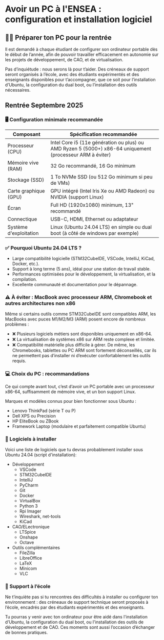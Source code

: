 # Avoir un PC à l'ENSEA : configuration et installation logiciel
## 🧑‍💻 Préparer ton PC pour la rentrée
Il est demandé à chaque étudiant de configurer son ordinateur portable dès le début de l’année, afin de pouvoir travailler efficacement en autonomie sur les projets de développement, de CAO, et de virtualisation.

Pas d’inquiétude : nous serons là pour t’aider. Des créneaux de support seront organisés à l’école, avec des étudiants expérimentés et des enseignants disponibles pour t’accompagner, que ce soit pour l’installation d’Ubuntu, la configuration du dual boot, ou l’installation des outils nécessaires.

## Rentrée Septembre 2025

### 🖥️ Configuration minimale recommandée

| Composant               | Spécification recommandée                                                                                   |
|-------------------------|-------------------------------------------------------------------------------------------------------------|
| Processeur (CPU)        | Intel Core i5 (11e génération ou plus) ou AMD Ryzen 5 (5000+) x86-64 uniquement (processeur ARM à éviter)   |
| Mémoire vive (RAM)      | 32 Go recommandé, 16 Go minimum                                                                             |
| Stockage (SSD)          | 1 To NVMe SSD (ou 512 Go minimum si peu de VMs)                                                             |
| Carte graphique (GPU)   | GPU intégré (Intel Iris Xe ou AMD Radeon) ou NVIDIA (support Linux)                                         |
| Écran                   | Full HD (1920x1080) minimum, 13" recommandé                                                                 |
| Connectique             | USB-C, HDMI, Ethernet ou adaptateur                                                                         |
| Système d'exploitation  | Linux (Ubuntu 24.04 LTS) en simple ou dual boot (à côté de windows par exemple)                             |

### ✅ Pourquoi Ubuntu 24.04 LTS ?
- Large compatibilité logicielle (STM32CubeIDE, VSCode, IntelliJ, KiCad, Docker, etc.).
- Support à long terme (5 ans), idéal pour une station de travail stable.
- Performances optimisées pour le développement, la virtualisation, et la compilation.
- Excellente communauté et documentation pour le dépannage.


### ⚠️ À éviter : MacBook avec processeur ARM, Chromebook et autres architectures non x86
Même si certains outils comme STM32CubeIDE sont compatibles ARM, les MacBooks avec puces M1/M2/M3 (ARM) posent encore de nombreux problèmes :
* ❌ Plusieurs logiciels métiers sont disponibles uniquement en x86-64.
* ❌ La virtualisation de systèmes x86 sur ARM reste complexe et limitée.
* ❌ Compatibilité matérielle plus difficile à gérer.
De même, les Chromebooks, tablettes ou PC ARM sont fortement déconseillés, car ils ne permettent pas d’installer ni d’exécuter confortablement les outils requis.

### 💻 Choix du PC : recommandations
Ce qui compte avant tout, c’est d’avoir un PC portable avec un processeur x86-64, suffisamment de mémoire vive, et un bon support Linux.

Marques et modèles connus pour bien fonctionner sous Ubuntu :
* Lenovo ThinkPad (série T ou P)
* Dell XPS ou Precision
* HP EliteBook ou ZBook
* Framework Laptop (modulaire et parfaitement compatible Ubuntu)

### 🧰 Logiciels à installer
Voici une liste de logiciels que tu devras probablement installer sous Ubuntu 24.04 (script d'installation):
* Développement
    * VSCode
    * STM32CubeIDE
    * IntelliJ
    * PyCharm
    * Git
    * Docker
    * VirtualBox
    * Python 3
    * Rpi Imager
    * Wireshark, net-tools
    * KiCad
* CAO/ELectronique
    * LTSpice
    * Onshape
    * Octave
* Outils complémentaires
    * FileZilla
    * LibreOffice
    * LaTeX
    * Minicom
    * VLC

### 🤝 Support à l’école
Ne t’inquiète pas si tu rencontres des difficultés à installer ou configurer ton environnement : des créneaux de support technique seront proposés à l’école, encadrés par des étudiants expérimentés et des enseignants. 

Tu pourras y venir avec ton ordinateur pour être aidé dans l'installation d’Ubuntu, la configuration du dual boot, ou l'installation des outils de développement et de CAO. 
Ces moments sont aussi l’occasion d’échanger de bonnes pratiques.
